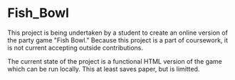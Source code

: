 # Fish_Bowl

This project is being undertaken by a student to create an online version of the party game "Fish Bowl." Because this project is a part of coursework, it is not current accepting outside contributions.

The current state of the project is a functional HTML version of the game which can be run locally. This at least saves paper, but is limitted.
